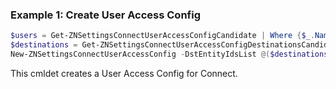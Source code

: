 ### Example 1: Create User Access Config
```powershell
$users = Get-ZNSettingsConnectUserAccessConfigCandidate | Where {$_.Name -eq 'zero'}
$destinations = Get-ZNSettingsConnectUserAccessConfigDestinationsCandidate | where {$_.Name -eq 'Internal subnets'}
New-ZNSettingsConnectUserAccessConfig -DstEntityIdsList @($destinations.id) -MembersIdsList @($users.id) -Name UAC -SessionTtlHours 168

```

This cmldet creates a User Access Config for Connect.
